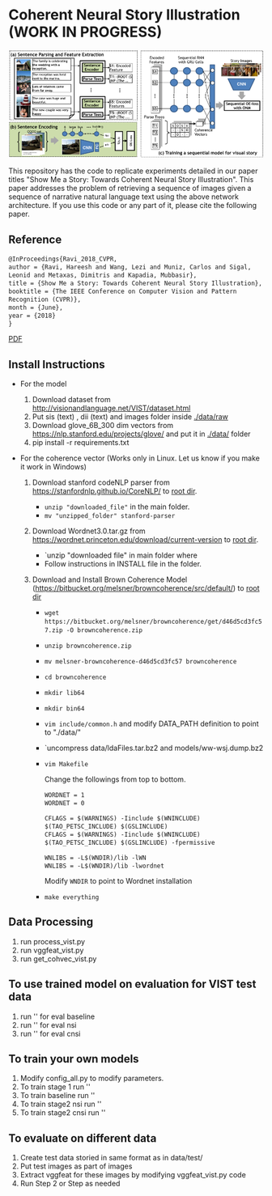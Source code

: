 # Coherent Neural Story Illustration (WORK IN PROGRESS)
![Proposed Network](./net_arch.png)

This repository has the code to replicate experiments detailed in our paper titles "Show Me a Story: Towards Coherent Neural Story Illustration". This paper addresses the problem of retrieving a sequence of images given a sequence of narrative natural language text using the above network architecture. If you use this code or any part of it, please cite the following paper. 

## Reference
```
@InProceedings{Ravi_2018_CVPR,
author = {Ravi, Hareesh and Wang, Lezi and Muniz, Carlos and Sigal, Leonid and Metaxas, Dimitris and Kapadia, Mubbasir},
title = {Show Me a Story: Towards Coherent Neural Story Illustration},
booktitle = {The IEEE Conference on Computer Vision and Pattern Recognition (CVPR)},
month = {June},
year = {2018}
}
```
[PDF](http://openaccess.thecvf.com/content_cvpr_2018/papers/Ravi_Show_Me_a_CVPR_2018_paper.pdf)

## Install Instructions

- For the model 

  1. Download dataset from http://visionandlanguage.net/VIST/dataset.html
  2. Put sis (text) , dii (text) and images folder inside [./data/raw](./data/raw)
  3. Download glove_6B_300 dim vectors from https://nlp.stanford.edu/projects/glove/ and put it in [./data/](./data/) folder
  4. pip install -r requirements.txt

- For the coherence vector (Works only in Linux. Let us know if you make it work in Windows)

  1. Download stanford codeNLP parser from https://stanfordnlp.github.io/CoreNLP/ to [root dir](./).
    
     - `unzip "downloaded_file"` in the main folder.
     - `mv "unzipped_folder" stanford-parser`

  2. Download Wordnet3.0.tar.gz from https://wordnet.princeton.edu/download/current-version to [root dir](.).
     - `unzip "downloaded file" in main folder where 
     - Follow instructions in INSTALL file in the folder. 
     
  3. Download and Install Brown Coherence Model (https://bitbucket.org/melsner/browncoherence/src/default/) to [root dir](.)
    
     - `wget https://bitbucket.org/melsner/browncoherence/get/d46d5cd3fc57.zip -O browncoherence.zip`
     - `unzip browncoherence.zip`
     - `mv melsner-browncoherence-d46d5cd3fc57 browncoherence`
     - `cd browncoherence`
     - `mkdir lib64`
     - `mkdir bin64`
     - `vim include/common.h` and modify DATA_PATH definition to point to "./data/"
     - `uncompress data/ldaFiles.tar.bz2 and models/ww-wsj.dump.bz2
     - `vim Makefile`
     
       Change the followings from top to bottom.
       ```
       WORDNET = 1
       WORDNET = 0
       ```
       ```
       CFLAGS = $(WARNINGS) -Iinclude $(WNINCLUDE) $(TAO_PETSC_INCLUDE) $(GSLINCLUDE)
       CFLAGS = $(WARNINGS) -Iinclude $(WNINCLUDE) $(TAO_PETSC_INCLUDE) $(GSLINCLUDE) -fpermissive 
       ```
       ```
       WNLIBS = -L$(WNDIR)/lib -lWN
       WNLIBS = -L$(WNDIR)/lib -lwordnet
       ```
       Modify `WNDIR` to point to Wordnet installation
     - `make everything`

## Data Processing
1. run process_vist.py 
2. run vggfeat_vist.py
3. run get_cohvec_vist.py

## To use trained model on evaluation for VIST test data
1. run '' for eval baseline 
2. run '' for eval nsi 
3. run '' for eval cnsi

## To train your own models
1. Modify config_all.py to modify parameters. 
2. To train stage 1 run ''
3. To train baseline run ''
4. To train stage2 nsi run ''
5. To train stage2 cnsi run '' 

## To evaluate on different data
1. Create test data storied in same format as in data/test/
2. Put test images as part of images 
3. Extract vggfeat for these images by modifying vggfeat_vist.py code
4. Run Step 2 or Step as needed
